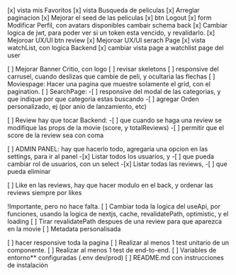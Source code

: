 [x] vista mis Favoritos
[x] vista Busqueda de peliculas
[x] Arreglar paginacion
[x] Mejorar el seed de las peliculas 
[x] btn Logout
[x] form Modificar Perfil, con avatars disponibles cambair schema back
[x] Cambiar logica de jwt, para poder ver si un token esta vencido, y revalidarlo.
[x] Mejoroar UX/UI btn review
[x] Mejoroar UX/UI serach Page
[x] vista watchList, con logica Backend
[x] cambiar vista page a watchlist page del user

[ ] Mejorar Banner Critio, con logo
[ ] revisar skeletons
[ ] responsive del carrusel, cuando deslizas que cambie de peli, y ocultaria las flechas
[ ] Moviespage: Hacer una pagina que muestre solamente el grid, con el pagination.
[ ] SearchPage: 
    -[ ] responsive del modal de las categorias, y que indique por que categoria estas buscando
    -[ ] agregar Orden personalizado, ej (por anio de lanzamiento, etc)

[ ] Review hay que tocar Backend:
    -[ ] que cuando se haga una review se modifique las props de la movie (score, y totalReviews)
    -[ ] permitir que el score de la review sea con coma

[ ] ADMIN PANEL: hay que hacerlo todo, agregaria una opcion en las settings, para ir al panel
    -[x] Listar todos los usuarios, y 
    -[ ] que pueda cambiar rol de usuarios, con un select
    -[x] Listar todas las reviews, 
    -[ ] que pueda eliminar
    <!-- -[ ] Listar todas las peliculas, que pueda editar data
    -[ ] Listar todas las actores, que pueda editar data
    -[ ] Listar todas las directores, que pueda editar data -->
    <!-- NO SE SI HACE FALTA -->

[ ] Like en las reviews, hay que hacer modulo en el back, y ordenar las reviews siempre por likes

!Importante, pero no hace falta.
[ ] Cambiar toda la logica del useApi, por funciones, usando la logica de nextjs, cache, revalidatePath, optimistic, y el loading
[ ] Tirar revalidatePath despues de una review para que aparezca en la movie
[ ] Metadata personalisada


[ ] hacer responsive toda la pagina
[ ] Realizar al menos 1 test unitario de un componente.
[ ] Realizar al menos 1 test de end-to-end.
[ ] Variables de entorno** configuradas (.env dev/prod)
[ ] README.md con instrucciones de instalación
